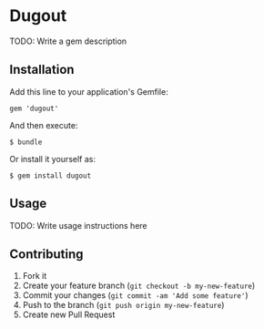 # Dugout

TODO: Write a gem description

## Installation

Add this line to your application's Gemfile:

    gem 'dugout'

And then execute:

    $ bundle

Or install it yourself as:

    $ gem install dugout

## Usage

TODO: Write usage instructions here

## Contributing

1. Fork it
2. Create your feature branch (`git checkout -b my-new-feature`)
3. Commit your changes (`git commit -am 'Add some feature'`)
4. Push to the branch (`git push origin my-new-feature`)
5. Create new Pull Request
